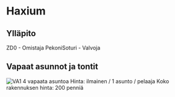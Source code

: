 # Haxium
## Ylläpito
ZD0 - Omistaja
PekoniSoturi - Valvoja

## Vapaat asunnot ja tontit
![VA1](https://i.imgur.com/4XPegNl.png)
4 vapaata asuntoa
Hinta: ilmainen / 1 asunto / pelaaja
Koko rakennuksen hinta: 200 penniä


